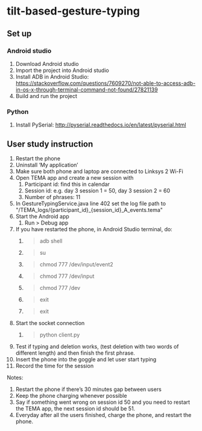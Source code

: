 # tilt-based-gesture-typing

## Set up

### Android studio
1. Download Android studio
2. Import the project into Android studio
3. Install ADB in Android Studio: https://stackoverflow.com/questions/7609270/not-able-to-access-adb-in-os-x-through-terminal-command-not-found/27821139
4. Build and run the project

### Python
1. Install PySerial: http://pyserial.readthedocs.io/en/latest/pyserial.html

## User study instruction
1. Restart the phone
2. Uninstall ‘My application’
3. Make sure both phone and laptop are connected to Linksys 2 Wi-Fi
4. Open TEMA app and create a new session with
    1. Participant id: find this in calendar
    2. Session id: e.g. day 3 session 1 = 50, day 3 session 2 = 60
    3. Number of phrases: 11
5. In GestureTypingService.java line 402 set the log file path to "/TEMA_logs/{participant_id}_{session_id}_A_events.tema"
6. Start the Android app
    1. Run > Debug app
7. If you have restarted the phone, in Android Studio terminal, do:
    1. > adb shell
    2. > su
    3. > chmod 777 /dev/input/event2
    4. > chmod 777 /dev/input
    5. > chmod 777 /dev
    6. > exit
    7. > exit
8. Start the socket connection
    1. > python client.py
9. Test if typing and deletion works, (test deletion with two words of different length) and then finish the first phrase.
10. Insert the phone into the goggle and let user start typing
11. Record the time for the session

Notes:
1. Restart the phone if there’s 30 minutes gap between users
2. Keep the phone charging whenever possible
3. Say if something went wrong on session id 50 and you need to restart the TEMA app, the next session id should be 51.
4. Everyday after all the users finished, charge the phone, and restart the phone.
